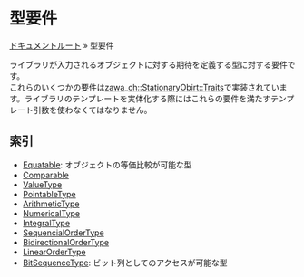 # 型要件

[ドキュメントルート](../index.md) » 型要件

ライブラリが入力されるオブジェクトに対する期待を定義する型に対する要件です。  
これらのいくつかの要件は[zawa_ch::StationaryObirt::Traits](../objects/core/traits.md)で実装されています。ライブラリのテンプレートを実体化する際にはこれらの要件を満たすテンプレート引数を使わなくてはなりません。  

## 索引

- [Equatable](equatable.md): オブジェクトの等価比較が可能な型
- [Comparable](comparable.md)
- [ValueType](valuetype.md)
- [PointableType](pointabletype.md)
- [ArithmeticType](arithmetictype.md)
- [NumericalType](numericaltype.md)
- [IntegralType](integraltype.md)
- [SequencialOrderType](sequencialordertype.md)
- [BidirectionalOrderType](bidirectionalordertype.md)
- [LinearOrderType](linearordertype.md)
- [BitSequenceType](bitsequencetype.md): ビット列としてのアクセスが可能な型
